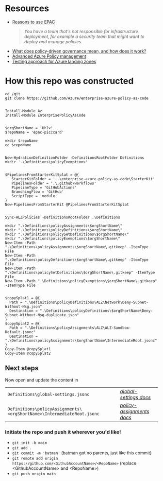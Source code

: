 # Resources
- [Reasons to use EPAC](https://learn.microsoft.com/en-us/azure/cloud-adoption-framework/ready/policy-management/enterprise-policy-as-code#reasons-to-use-epac)
  > *You have a team that's not responsible for infrastructure deployment, for example a security team that might want to deploy and manage policies.*
- [What does policy-driven governance mean, and how does it work?](https://learn.microsoft.com/en-us/azure/cloud-adoption-framework/ready/enterprise-scale/faq#what-does-policy-driven-governance-mean-and-how-does-it-work)
- [Advanced Azure Policy management](https://learn.microsoft.com/en-us/azure/cloud-adoption-framework/ready/policy-management/enterprise-policy-as-code)
- [Testing approach for Azure landing zones](https://learn.microsoft.com/en-us/azure/cloud-adoption-framework/ready/enterprise-scale/testing-approach)

# How this repo was constructed

```pwsh
cd /git
git clone https://github.com/Azure/enterprise-azure-policy-as-code


Install-Module Az
Install-Module EnterprisePolicyAsCode


$orgShortName = 'Uhlv'
$repoName = 'epac-picccard'

mkdir $repoName
cd $repoName


New-HydrationDefinitionFolder -DefinitionsRootFolder Definitions
mkdir '.\Definitions\policyExemptions'


$PipelinesFromStarterKitSplat = @{
   StarterKitFolder = '..\enterprise-azure-policy-as-code\StarterKit'
   PipelinesFolder = '.\.github\workflows'
   PipelineType = 'GitHubActions'
   BranchingFlow = 'GitHub'
   ScriptType = 'module'
}
New-PipelinesFromStarterKit @PipelinesFromStarterKitSplat


Sync-ALZPolicies -DefinitionsRootFolder .\Definitions

mkdir ".\Definitions\policyAssignments\$orgShortName\"
mkdir ".\Definitions\policyDefinitions\$orgShortName\"
mkdir ".\Definitions\policySetDefinitions\$orgShortName\"
mkdir ".\Definitions\policyExemptions\$orgShortName\"
New-Item -Path ".\Definitions\policyAssignments\$orgShortName\.gitkeep" -ItemType File
New-Item -Path ".\Definitions\policyDefinitions\$orgShortName\.gitkeep" -ItemType File
New-Item -Path ".\Definitions\policySetDefinitions\$orgShortName\.gitkeep" -ItemType File
New-Item -Path ".\Definitions\policyExemptions\$orgShortName\.gitkeep" -ItemType File


$copySplat1 = @{
  Path = ".\Definitions\policyDefinitions\ALZ\Network\Deny-Subnet-Without-Nsg.json"
  Destination = ".\Definitions\policyDefinitions\$orgShortName\Deny-Subnet-Without-Nsg-duplicate.json"
}
$copySplat2 = @{
  Path = ".\Definitions\policyAssignments\ALZ\ALZ-Sandbox-Default.jsonc"
  Destination = ".\Definitions\policyAssignments\$orgShortName\IntermediateRoot.jsonc"
}
Copy-Item @copySplat1
Copy-Item @copySplat2
```

## Next steps

Now open and update the content in

|   |   |
|---|---|
|`Definitions\global-settings.jsonc`| [*global-settings docs*](https://azure.github.io/enterprise-azure-policy-as-code/settings-global-setting-file/) |
| `Definitions\policyAssignments\<orgShortName>\IntermediateRoot.jsonc` | [*policy-assignments docs*](https://azure.github.io/enterprise-azure-policy-as-code/policy-assignments/) |


### Initiate the repo and push it wherever you'd like!
- `git init -b main`
- `git add .`
- `git commit -m 'batman'` (batman got no parents, just like this commit)
- `git remote add origin https://github.com/<GithubAccountName>/<RepoName>` (replace \<GithubAccountName\> and \<RepoName\>)
- `git push origin main`
